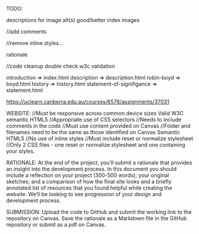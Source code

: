 TODO:

descriptions for image alt(s)
good/better index images

//add comments

//remove inline styles...

rationale

//code cleanup
double check w3c validation


introduction => index.html
description => description.html
robin-boyd => boyd.html
history => history.html
statement-of-signifigance => statement.html


https://uclearn.canberra.edu.au/courses/6578/assignments/37031

WEBSITE:
//Must be responsive across common device sizes
Valid W3C semantic HTML5
//Appropriate use of CSS selectors
//Needs to include comments in the code
//Must use content provided on Canvas
//Folder and filenames need to be the same as those identified on Canvas
Semantic HTML5
//No use of inline styles
//Must include reset or normalize stylesheet
//Only 2 CSS files - one reset or normalize stylesheet and one containing your styles.

RATIONALE:
At the end of the project, you’ll submit a rationale that provides an insight into the development process. In this document you should include a reflection on your project (300-500 words); your original sketches; and a comparison of how the final site looks and a briefly annotated list of resources that you found helpful while creating the website. We’ll be looking to see progression of your design and development process.

SUBMISSION:
Upload the code to GitHub and submit the working link to the repository on Canvas.
Save the rationale as a Markdown file in the GitHub repository or submit as a pdf on Canvas.
